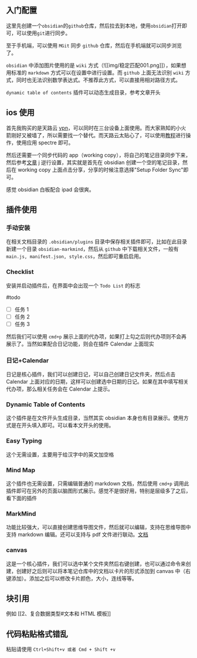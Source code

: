 ```toc

```
## 入门配置

这里先创建一个`obsidian`的`github`仓库，然后拉去到本地，使用`obsidian`打开即可，可以使用`git`进行同步。

至于手机端，可以使用 `MGit` 同步 `github` 仓库，然后在手机端就可以同步浏览了。

`obsidian` 中添加图片使用的是 `wiki` 方式（![[img/稳定匹配001.png]]），如果想用标准的 `markdown` 方式可以在设置中进行设置。而 `github` 上面无法识别 `wiki` 方式，同时也无法识别数学表达式。不推荐此方式，可以直接用相对路径方式。

`dynamic table of contents` 插件可以动态生成目录，参考文章开头


## ios 使用

首先我购买的是天路云 [vpn](http://91tianlu.click/index.php)，可以同时在三台设备上面使用。而大家熟知的小火箭刚好又被墙了，所以需要找一个替代。而天路云太贴心了，可以使用[教程](http://91tianlu.fashion/knowledgebase.php?action=displayarticle&id=2)进行操作，使用应用 spectre 即可。

然后还需要一个同步代码的 app（working copy），将自己的笔记目录同步下来，然后参考[文章](https://forum.obsidian.md/t/mobile-setting-up-ios-git-based-syncing-with-mobile-app-using-working-copy/16499) j 逆行设置，其实就是首先在 obsidian 创建一个空的笔记目录，然后在 working copy 上面点击分享，分享的时候注意选择"Setup Folder Sync"即可。

感觉 obsidian 白板配合 ipad 会很爽。


## 插件使用

### 手动安装

在相关文档目录的 `.obsidian/plugins` 目录中保存相关插件即可，比如在此目录新建一个目录 `obsidian-markmind`，然后从 `github` 中下载相关文件，一般有 `main.js, manifest.json, style.css`，然后即可重启启用。

### Checklist

安装并启动插件后，在界面中会出现一个 `Todo List` 的标志

#todo
- [ ] 任务 1
- [ ] 任务 2
- [ ] 任务 3

然后我们可以使用 `cmd+p` 展示上面的代办项，如果打上勾之后则代办项则不会再展示了。当然如果配合日记功能，则会在插件 Calendar 上面现实

### 日记+Calendar

日记是核心插件，我们可以创建日记，可以自己创建日记文件夹，然后点击 Calendar 上面对应的日期，这样可以创建选中日期的日记。如果在其中填写相关代办项，那么相关任务会在 Calendar 上提示。

### Dynamic Table of Contents

这个插件是在文件开头生成目录，当然其实 obsidian 本身也有目录展示。使用方式是在开头填入即可。可以看本文开头的使用。

### Easy Typing

这个无需设置，主要用于给汉字中的英文加空格

### Mind Map

这个插件也无需设置，只需编辑普通的 markdown 文档，然后使用 `cmd+p` 调用此插件即可在另外的页面以脑图形式展示。感觉不是很好用，特别是层级多了之后，看下面的插件

### MarkMind

功能比较强大，可以直接创建思维导图文件，然后就可以编辑，支持在思维导图中支持 markdown 编辑。还可以支持与 pdf 文件进行联动。[文档](https://github.com/MarkMindCkm/obsidian-markmind)

### canvas

这是一个核心插件，我们可以选中某个文件夹然后右键创建，也可以通过命令来创建，创建好之后则可以将本笔记仓库中的文档以卡片的形式添加到 canvas 中（右键添加）。添加之后可以修改卡片颜色，大小，连线等等。


## 块引用

例如 [[2、复合数据类型#文本和 HTML 模板]]

## 代码粘贴格式错乱

粘贴请使用 `Ctrl+Shift+v 或者 Cmd + Shift +v`